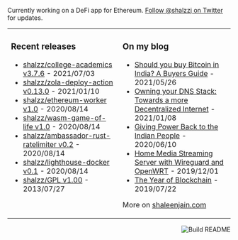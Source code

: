 Currently working on a DeFi app for Ethereum. [Follow @shalzzj on Twitter](https://twitter.com/shalzzj) for updates.

<table><tr><td valign="top" style="width: 50%;">

### Recent releases
<!-- recent_releases starts -->
* [shalzz/college-academics v3.7.6](https://github.com/shalzz/college-academics/releases/tag/v3.7.6) - 2021/07/03
* [shalzz/zola-deploy-action v0.13.0](https://github.com/shalzz/zola-deploy-action/releases/tag/v0.13.0) - 2021/01/10
* [shalzz/ethereum-worker v1.0](https://github.com/shalzz/ethereum-worker/releases/tag/v1.0) - 2020/08/14
* [shalzz/wasm-game-of-life v1.0](https://github.com/shalzz/wasm-game-of-life/releases/tag/v1.0) - 2020/08/14
* [shalzz/ambassador-rust-ratelimiter v0.2](https://github.com/shalzz/ambassador-rust-ratelimiter/releases/tag/v0.2) - 2020/08/14
* [shalzz/lighthouse-docker v0.1](https://github.com/shalzz/lighthouse-docker/releases/tag/v0.1) - 2020/08/14
* [shalzz/GPL v1.00](https://github.com/shalzz/GPL/releases/tag/v1.00) - 2013/07/27
<!-- recent_releases ends -->
</td><td valign="top" style="width: 50%;">

### On my blog
<!-- blog starts -->
* [Should you buy Bitcoin in India? A Buyers Guide](https://shaleenjain.com/blog/bitcoin-buying-guide/) - 2021/05/26
* [Owning your DNS Stack: Towards a more Decentralized Internet](https://shaleenjain.com/blog/decentralized-dns/) - 2021/01/08
* [Giving Power Back to the Indian People](https://shaleenjain.com/blog/federal-system-india/) - 2020/06/10
* [Home Media Streaming Server with Wireguard and OpenWRT](https://shaleenjain.com/blog/streaming-server/) - 2019/12/01
* [The Year of Blockchain](https://shaleenjain.com/blog/the-year-of-blockchain/) - 2019/07/22
<!-- blog ends -->
More on [shaleenjain.com](https://shaleenjain.com/)
</td></tr></table>

<a href="https://github.com/shalzz/shalzz/actions"><img src="https://github.com/shalzz/shalzz/workflows/Build%20README/badge.svg" align="right" alt="Build README"></a>
